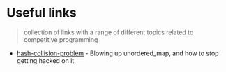# Useful links
> collection of links with a range of different topics related to competitive programming

- [hash-collision-problem](https://codeforces.com/blog/entry/62393) - Blowing up unordered_map, and how to stop getting hacked on it